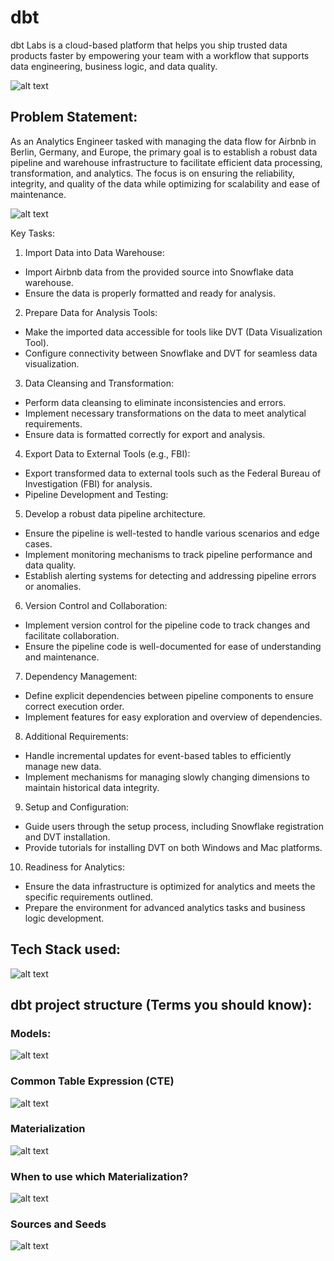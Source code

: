 # dbt
dbt Labs is a cloud-based platform that helps you ship trusted data products faster by empowering your team with a workflow that supports data engineering, business logic, and data quality.

![alt text](dbt1.png)

## Problem Statement:

As an Analytics Engineer tasked with managing the data flow for Airbnb in Berlin, Germany, and Europe, the primary goal is to establish a robust data pipeline and warehouse infrastructure to facilitate efficient data processing, transformation, and analytics. The focus is on ensuring the reliability, integrity, and quality of the data while optimizing for scalability and ease of maintenance.

![alt text](image-1.png)

Key Tasks:

1. Import Data into Data Warehouse:
- Import Airbnb data from the provided source into Snowflake data warehouse.
- Ensure the data is properly formatted and ready for analysis.

2. Prepare Data for Analysis Tools:
- Make the imported data accessible for tools like DVT (Data Visualization Tool).
- Configure connectivity between Snowflake and DVT for seamless data visualization.

3. Data Cleansing and Transformation:
- Perform data cleansing to eliminate inconsistencies and errors.
- Implement necessary transformations on the data to meet analytical requirements.
- Ensure data is formatted correctly for export and analysis.

4. Export Data to External Tools (e.g., FBI):
- Export transformed data to external tools such as the Federal Bureau of Investigation (FBI) for analysis.
- Pipeline Development and Testing:

5. Develop a robust data pipeline architecture.
- Ensure the pipeline is well-tested to handle various scenarios and edge cases.
- Implement monitoring mechanisms to track pipeline performance and data quality.
- Establish alerting systems for detecting and addressing pipeline errors or anomalies.

6. Version Control and Collaboration:
- Implement version control for the pipeline code to track changes and facilitate collaboration.
- Ensure the pipeline code is well-documented for ease of understanding and maintenance.

7. Dependency Management:
- Define explicit dependencies between pipeline components to ensure correct execution order.
- Implement features for easy exploration and overview of dependencies.

8. Additional Requirements:
- Handle incremental updates for event-based tables to efficiently manage new data.
- Implement mechanisms for managing slowly changing dimensions to maintain historical data integrity.

9. Setup and Configuration:
- Guide users through the setup process, including Snowflake registration and DVT installation.
- Provide tutorials for installing DVT on both Windows and Mac platforms.

10. Readiness for Analytics:
- Ensure the data infrastructure is optimized for analytics and meets the specific requirements outlined.
- Prepare the environment for advanced analytics tasks and business logic development.

## Tech Stack used:
![alt text](image.png)

## dbt project structure (Terms you should know):
### Models:
![alt text](image-2.png)

### Common Table Expression (CTE)
![alt text](image-3.png)

### Materialization
![alt text](image-4.png)

### When to use which Materialization?
![alt text](image-6.png)

### Sources and Seeds
![alt text](image-5.png)